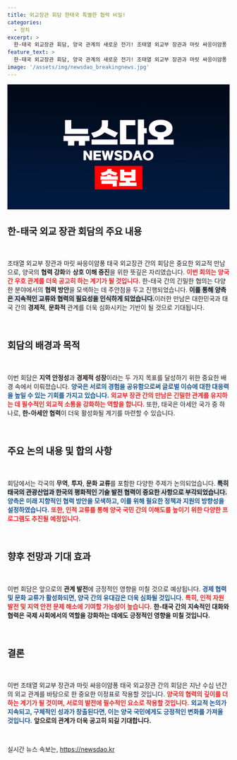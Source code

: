 ```yaml
---
title: 외교장관 회담 한태국 특별한 협력 비밀!
categories:
  - 정치
excerpt: >
  한-태국 외교장관 회담, 양국 관계의 새로운 전기! 조태열 외교부 장관과 마릿 싸응이얌퐁 장관의 심도 있는 대화가 가져올 변화는? 클릭하세요!
feature_text: >
  한-태국 외교장관 회담, 양국 관계의 새로운 전기! 조태열 외교부 장관과 마릿 싸응이얌퐁 장관의 심도 있는 대화가 가져올 변화는? 클릭하세요!
image: '/assets/img/newsdao_breakingnews.jpg'
---
```


<p><img src="/assets/img/newsdao_breakingnews.jpg" alt="implanttips 속보" /></p>

<h2 data-ke-size="size26">한-태국 외교 장관 회담의 주요 내용</h2>

<p data-ke-size="size16">&nbsp;</p>

<p data-ke-size="size16">조태열 외교부 장관과 마릿 싸응이얌퐁 태국 외교장관 간의 회담은 중요한 외교적 만남으로, 양국의 <b>협력 강화</b>와 <b>상호 이해 증진</b>을 위한 뜻깊은 자리였습니다. <b><span style="color: #ee2323;">이번 회의는 양국 간 우호 관계를 더욱 공고히 하는 계기가 될 것입니다.</span></b> 한-태국 간의 긴밀한 협의는 다양한 분야에서의 <b>협력 방안</b>을 모색하는 데 주안점을 두고 진행되었습니다. <b><span style="background-color: #21538527;">이를 통해 양측은 지속적인 교류와 협력의 필요성을 인식하게 되었습니다.</span></b>이러한 만남은 대한민국과 태국 간의 <b>경제적</b>, <b>문화적</b> 관계를 더욱 심화시키는 기반이 될 것으로 기대됩니다.</p>

<p data-ke-size="size16">&nbsp;</p>

<h2 data-ke-size="size26">회담의 배경과 목적</h2>

<p data-ke-size="size16">&nbsp;</p>

<p data-ke-size="size16">이번 회담은 <b>지역 안정성</b>과 <b>경제적 성장</b>이라는 두 가지 목표를 달성하기 위한 중요한 배경 속에서 이뤄졌습니다. <b><span style="color: #1a5490;">양국은 서로의 경험을 공유함으로써 글로벌 이슈에 대한 대응력을 높일 수 있는 기회를 가지고 있습니다.</span></b> <b><span style="color: #ee2323;">외교부 장관 간의 만남은 긴밀한 관계를 유지하는 데 필수적인 외교적 소통을 강화하는 역할을 합니다.</span></b> 또한, 태국은 아세안 국가 중 하나로, <b>한-아세안 협력</b>이 더욱 활성화될 계기를 마련할 수 있습니다.</p>

<p data-ke-size="size16">&nbsp;</p>

<h2 data-ke-size="size26">주요 논의 내용 및 합의 사항</h2>

<p data-ke-size="size16">&nbsp;</p>

<p data-ke-size="size16">회담에서는 각국의 <b>무역</b>, <b>투자</b>, <b>문화 교류</b>를 포함한 다양한 주제가 논의되었습니다. <b><span style="background-color: #21538527;">특히 태국의 관광산업과 한국의 평화적인 기술 발전 협력이 중요한 사항으로 부각되었습니다.</span></b> <b><span style="color: #1a5490;">양측은 미래 지향적인 협력 방안을 모색하고, 이를 위해 필요한 정책과 지원의 방향성을 설정하였습니다.</span></b> <b><span style="color: #ee2323;">또한, 인적 교류를 통해 양국 국민 간의 이해도를 높이기 위한 다양한 프로그램도 추진될 예정입니다.</span></b></p>

<p data-ke-size="size16">&nbsp;</p>

<h2 data-ke-size="size26">향후 전망과 기대 효과</h2>

<p data-ke-size="size16">&nbsp;</p>

<p data-ke-size="size16">이번 회담은 앞으로의 <b>관계 발전</b>에 긍정적인 영향을 미칠 것으로 예상됩니다. <b><span style="color: #1a5490;">경제 협력 및 문화 교류가 활성화되면, 양국 간의 유대감은 더욱 심화될 것입니다.</span></b> <b><span style="color: #ee2323;">특히, 인적 자원 발전 및 지역 안전 문제 해소에 기여할 가능성이 높습니다.</span></b> <b>한-태국 간의 지속적인 대화와 협력은 국제 사회에서의 역할을 강화하는 데에도 긍정적인 영향을 미칠 것입니다.</b></p>

<p data-ke-size="size16">&nbsp;</p>

<h2 data-ke-size="size26">결론</h2>

<p data-ke-size="size16">&nbsp;</p>

<p data-ke-size="size16">이번 조태열 외교부 장관과 마릿 싸응이얌퐁 태국 외교장관 간의 회담은 지난 수십 년간의 외교 관계를 바탕으로 한 중요한 이정표로 작용할 것입니다. <b><span style="color: #ee2323;">양국의 협력의 깊이를 더하는 계기가 될 것이며, 서로의 발전에 필수적인 요소로 작용할 것입니다.</span></b> <b><span style="color: #1a5490;">외교적 논의가 지속되고, 구체적인 성과가 창출된다면, 이는 양국 국민에게도 긍정적인 변화를 가져올 것입니다.</span></b> <b>앞으로의 관계가 더욱 공고히 되길 기대합니다.</b></p>

<p data-ke-size="size16">&nbsp;</p>
실시간 뉴스 속보는, <a href="https://newsdao.kr" rel="dofollow">https://newsdao.kr</a>


